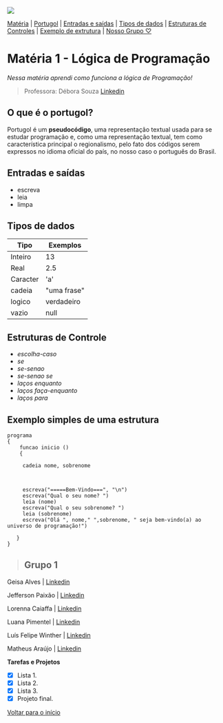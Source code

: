 ![](https://images.sympla.com.br/5fe9f7268dd4f-xs.png)




[Matéria](#matéria-1---lógica-de-programação) | [Portugol](#o-que-é-o-portugol) | [Entradas e saídas](#entradas-e-saídas) | [Tipos de dados](#tipos-de-dados) | [Estruturas de Controles](#estruturas-de-controle) | [Exemplo de extrutura](#exemplo-simples-de-uma-estrutura) | [Nosso Grupo ♡](#grupo-1)

# Matéria 1 - Lógica de Programação
_Nessa matéria aprendi como funciona a lógica de Programação!_
 >Professora: Débora Souza [Linkedin](https://www.linkedin.com/in/debora-o-souza/)

## O que é o portugol?

Portugol é um **pseudocódigo**, uma representação textual usada para se estudar programação e, como uma representação textual, tem como característica principal o regionalismo, pelo fato dos códigos serem expressos no idioma oficial do país, no nosso caso o português do Brasil.

## Entradas e saídas
- escreva
- leia
- limpa

## Tipos de dados

Tipo | Exemplos
-----|----------
Inteiro | 13
Real | 2.5
Caracter | 'a'
cadeia | "uma frase"
logico | verdadeiro
vazio | null


## Estruturas de Controle
- _escolha-caso_
- _se_
- _se-senao_
- _se-senao se_
- _laços enquanto_
- _laços faça-enquanto_
- _laços para_

## Exemplo simples de uma estrutura

```
programa 
{ 
	funcao inicio () 
	{

     cadeia nome, sobrenome



     escreva("=====Bem-Vindo===", "\n")
     escreva("Qual o seu nome? ")
     leia (nome)
     escreva("Qual o seu sobrenome? ")
     leia (sobrenome)
     escreva("Olá ", nome," ",sobrenome, " seja bem-vindo(a) ao universo de programação!")

   } 
}

```

>## **Grupo 1**



Geisa Alves | [Linkedin]()

Jefferson Paixão | [Linkedin](https://www.linkedin.com/in/jeffersondasilvapaixao/)

Lorenna Caiaffa | [Linkedin](https://www.linkedin.com/in/lorenna-caiaffa-31a6b022a/)

Luana Pimentel | [Linkedin](https://www.linkedin.com/in/luana-pimentel-a144a922b)

Luís Felipe Winther | [Linkedin](https://www.linkedin.com/in/luisfilipewintherborges/)

Matheus Araújo | [Linkedin]()

**Tarefas e Projetos**

- [x] Lista 1.
- [x] Lista 2.
- [x] Lista 3.
- [x] Projeto final.

[Voltar para o início](#matéria-1---lógica-de-programação)

